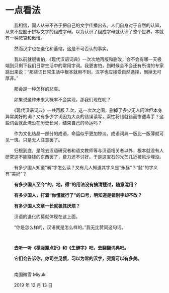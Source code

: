 # 一点看法

　　我相信，国人从来不吝于把自己的文字传播出去。人们自身对于自然的认知，从来不应囿于拼写文字的组成字母。以为认识了组成字母就认识了整个世界，本就有一种悲哀和傲慢。

　　然而汉字也在退化和萎缩，这是不可否认的事实。

　　我以前就很害怕，《现代汉语词典》一次次地再版和删改，会不会有哪一天极端到只剩下我们日常生活中的常用字词。我更害怕，到时候会不会还有所谓的专家跳出来说：“那些词日常生活中根本就用不到，汉字也应接受自然选择，删掉无可厚非。”

　　那会是一种怎样的悲哀。

　　如果说这种未来大概率不会实现，那我们现在呢？

　　《现代汉语词典》一共再版 7 次，这一次次之间，删掉了多少无人问津但本身异常美好的词？又有多少字词因为大众的错误读写，索性将错就错而惨遭毒手？这些词会就此淹没在历史长河，结束自己的命运吗？

　　作为文化结晶一部分的成语，命运似乎更加惨淡。成语词典一版比一版薄就可见一斑。只是无人注意罢了。

　　归根到底，是除去汉语研究者和语文教师等与汉语相关者以外，根本就没有人研究这不能赚钱的东西罢了，费力还不讨好。于是这宝石的光芒几近被风沙埋没。

　　有多少国人知道“昶”字怎么读？又有几人知道其字义是“永昼”？“懿”的字义有“美好”？

　　**有多少国人至今“的，地，得”的用法没有搞清楚过，随意混用？**

　　**有多少国人，打着“你懂就行了”的口号，明知道是错别字却不改？**

　　**有多少国人文章一长就极其厌烦？**

　　汉语的退化约莫就体现在这上面。

　　“你是怎么样的，汉语就是怎么样的。”我无比赞同这句话。

<br>

　　**去听一听《横竖撇点折》和《生僻字》吧，去翻翻词典吧。**

　　**它们会告诉你，你司空见惯，习以为常的汉字，究竟可以有多美。**

<br>　　南国微雪 Miyuki

　　2019 年 12 月 13 日


